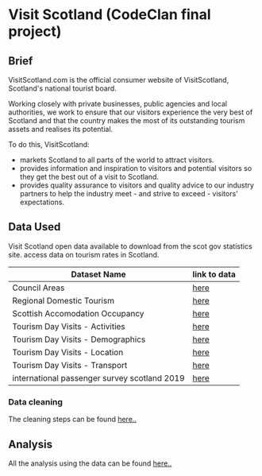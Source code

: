 # Visit Scotland (CodeClan final project)

## Brief

VisitScotland.com is the official consumer website of VisitScotland, Scotland's national tourist board.

Working closely with private businesses, public agencies and local authorities, we work to ensure that our visitors experience the very best of Scotland and that the country makes the most of its outstanding tourism assets and realises its potential.

To do this, VisitScotland:

 * markets Scotland to all parts of the world to attract visitors.
 * provides information and inspiration to visitors and potential visitors so they get the best out of a visit to Scotland.
 * provides quality assurance to visitors and quality advice to our industry partners to help the industry meet - and strive to exceed - visitors' expectations.

## Data Used
Visit Scotland open data available to download from the scot gov statistics site.
access data on tourism rates in Scotland.

| Dataset Name | link to data|
|--------------|-------------|
Council Areas|[here](https://www.opendata.nhs.scot/sl/dataset/geography-codes-and-labels/resource/967937c4-8d67-4f39-974f-fd58c4acfda5)
Regional Domestic Tourism|[here](https://statistics.gov.scot/resource?uri=http%3A%2F%2Fstatistics.gov.scot%2Fdata%2Fregional-domestic-tourism)
Scottish Accomodation Occupancy|[here](https://statistics.gov.scot/resource?uri=http%3A%2F%2Fstatistics.gov.scot%2Fdata%2Fscottish-accommodation-occupancy)
Tourism Day Visits - Activities|[here](https://statistics.gov.scot/resource?uri=http%3A%2F%2Fstatistics.gov.scot%2Fdata%2Ftourism-day-visits---activities)
Tourism Day Visits - Demographics|[here](https://statistics.gov.scot/resource?uri=http%3A%2F%2Fstatistics.gov.scot%2Fdata%2Ftourism-day-visits---demographics)
Tourism Day Visits - Location|[here](https://statistics.gov.scot/resource?uri=http%3A%2F%2Fstatistics.gov.scot%2Fdata%2Ftourism-day-visits---location)
Tourism Day Visits - Transport|[here](https://statistics.gov.scot/resource?uri=http%3A%2F%2Fstatistics.gov.scot%2Fdata%2Ftourism-day-visits---transport)
international passenger survey scotland 2019|[here](https://tourismobservatory.scot/insights/international-visitors-to-scotland)

### Data cleaning 
The cleaning steps can be found [here..](data/data_cleaning.ipynb)

## Analysis
All the analysis using the data can be found [here..](Analysis.ipynb)